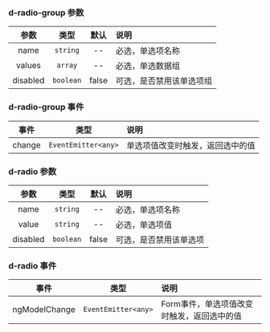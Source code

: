 ### d-radio-group 参数

| 参数     | 类型    | 默认          |   说明                 |
| :------: | :-----: | :-----------: | :----------------------|
| name     | `string`  | --        | 必选，单选项名称 |
| values    | `array`  | --        | 必选，单选数据组 |
| disabled | `boolean` | false      | 可选，是否禁用该单选项组 |

### d-radio-group 事件
| 事件    | 类型     |   说明                 |
| :------:   | :-----:  | :----------------------|
| change     | `EventEmitter<any>`   | 单选项值改变时触发，返回选中的值 |

### d-radio 参数

| 参数     | 类型    | 默认          |   说明                 |
| :------: | :-----: | :-----------: | :----------------------|
| name     | `string`  | --        | 必选，单选项名称 |
| value    | `string`  | --        | 必选，单选项值 |
| disabled | `boolean` | false        | 可选，是否禁用该单选项 |

### d-radio 事件
| 事件    | 类型     |   说明                 |
| :------:   | :-----:  | :----------------------|
| ngModelChange     | `EventEmitter<any>`   | Form事件，单选项值改变时触发，返回选中的值 |

